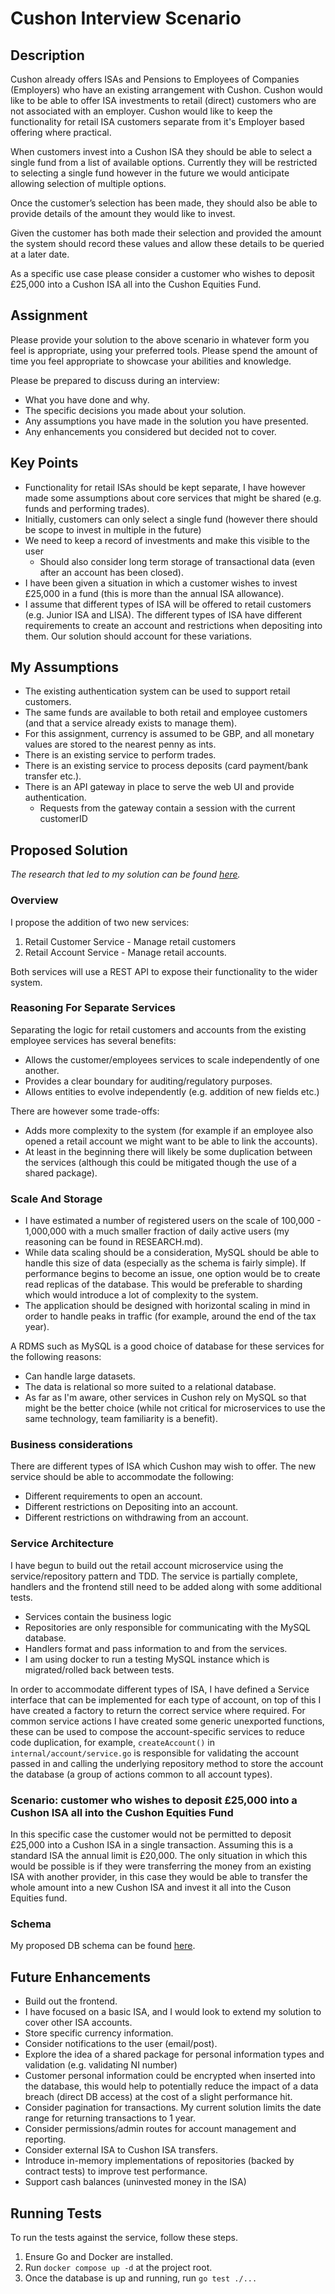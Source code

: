 # Cushon Interview Scenario

## Description

Cushon already offers ISAs and Pensions to Employees of Companies (Employers) who have an existing arrangement with
Cushon. Cushon would like to be able to offer ISA investments to retail (direct) customers who are not associated with an
employer. Cushon would like to keep the functionality for retail ISA customers separate from it's Employer based offering
where practical.

When customers invest into a Cushon ISA they should be able to select a single fund from a list of available options. Currently they will be restricted to selecting a single fund however in the future we would anticipate allowing selection of multiple options.

Once the customer’s selection has been made, they should also be able to provide details of the amount they would like to
invest.

Given the customer has both made their selection and provided the amount the system should record these values and allow these details to be queried at a later date.

As a specific use case please consider a customer who wishes to deposit £25,000 into a Cushon ISA all into the Cushon Equities Fund.

## Assignment

Please provide your solution to the above scenario in whatever form you feel is appropriate, using your preferred tools.
Please spend the amount of time you feel appropriate to showcase your abilities and knowledge.

Please be prepared to discuss during an interview:

- What you have done and why.
- The specific decisions you made about your solution.
- Any assumptions you have made in the solution you have presented.
- Any enhancements you considered but decided not to cover.

## Key Points

- Functionality for retail ISAs should be kept separate, I have however made some assumptions about core services that might be shared (e.g. funds and performing trades).
- Initially, customers can only select a single fund (however there should be scope to invest in multiple in the future)
- We need to keep a record of investments and make this visible to the user
    - Should also consider long term storage of transactional data (even after an account has been closed).
- I have been given a situation in which a customer wishes to invest £25,000 in a fund (this is more than the annual ISA allowance).
- I assume that different types of ISA will be offered to retail customers (e.g. Junior ISA and LISA). The different types of ISA have different requirements to create an account and restrictions when depositing into them. Our solution should account for these variations.

## My Assumptions

- The existing authentication system can be used to support retail customers.
- The same funds are available to both retail and employee customers (and that a service already exists to manage them).
- For this assignment, currency is assumed to be GBP, and all monetary values are stored to the nearest penny as ints.
- There is an existing service to perform trades.
- There is an existing service to process deposits (card payment/bank transfer etc.).
- There is an API gateway in place to serve the web UI and provide authentication.
    - Requests from the gateway contain a session with the current customerID

## Proposed Solution

*The research that led to my solution can be found [here](https://github.com/jameswhoughton/cushon/blob/main/RESEARCH.md).*

### Overview

I propose the addition of two new services: 

1. Retail Customer Service - Manage retail customers
2. Retail Account Service - Manage retail accounts.

Both services will use a REST API to expose their functionality to the wider system.

### Reasoning For Separate Services

Separating the logic for retail customers and accounts from the existing employee services has several benefits:

- Allows the customer/employees services to scale independently of one another.
- Provides a clear boundary for auditing/regulatory purposes.
- Allows entities to evolve independently (e.g. addition of new fields etc.)

There are however some trade-offs:

- Adds more complexity to the system (for example if an employee also opened a retail account we might want to be able to link the accounts).
- At least in the beginning there will likely be some duplication between the services (although this could be mitigated though the use of a shared package).

### Scale And Storage

- I have estimated a number of registered users on the scale of 100,000 - 1,000,000 with a much smaller fraction of daily active users (my reasoning can be found in RESEARCH.md). 
- While data scaling should be a consideration, MySQL should be able to handle this size of data (especially as the schema is fairly simple). If performance begins to become an issue, one option would be to create read replicas of the database. This would be preferable to sharding which would introduce a lot of complexity to the system.
- The application should be designed with horizontal scaling in mind in order to handle peaks in traffic (for example, around the end of the tax year).

A RDMS such as MySQL is a good choice of database for these services for the following reasons:

- Can handle large datasets.
- The data is relational so more suited to a relational database.
- As far as I'm aware, other services in Cushon rely on MySQL so that might be the better choice (while not critical for microservices to use the same technology, team familiarity is a benefit).

### Business considerations

There are different types of ISA which Cushon may wish to offer. The new service should be able to accommodate the following:

- Different requirements to open an account.
- Different restrictions on Depositing into an account.
- Different restrictions on withdrawing from an account.

### Service Architecture

I have begun to build out the retail account microservice using the service/repository pattern and TDD. The service is partially complete, handlers and the frontend still need to be added along with some additional tests.

- Services contain the business logic
- Repositories are only responsible for communicating with the MySQL database.
- Handlers format and pass information to and from the services.
- I am using docker to run a testing MySQL instance which is migrated/rolled back between tests.

In order to accommodate different types of ISA, I have defined a Service interface that can be implemented for each type of account, on top of this I have created a factory to return the correct service where required. For common service actions I have created some generic unexported functions, these can be used to compose the account-specific services to reduce code duplication, for example, `createAccount()` in `internal/account/service.go` is responsible for validating the account passed in and calling the underlying repository method to store the account the database (a group of actions common to all account types).



### Scenario: customer who wishes to deposit £25,000 into a Cushon ISA all into the Cushon Equities Fund

In this specific case the customer would not be permitted to deposit £25,000 into a Cushon ISA in a single transaction. Assuming this is a standard ISA the annual limit is £20,000. The only situation in which this would be possible is if they were transferring the money from an existing ISA with another provider, in this case they would be able to transfer the whole amount into a new Cushon ISA and invest it all into the Cuson Equities fund.

### Schema

My proposed DB schema can be found [here](https://raw.githubusercontent.com/jameswhoughton/cushon/refs/heads/main/schema.png).

## Future Enhancements

- Build out the frontend.
- I have focused on a basic ISA, and I would look to extend my solution to cover other ISA accounts.
- Store specific currency information.
- Consider notifications to the user (email/post).
- Explore the idea of a shared package for personal information types and validation (e.g. validating NI number)
- Customer personal information could be encrypted when inserted into the database, this would help to potentially reduce the impact of a data breach (direct DB access) at the cost of a slight performance hit.
- Consider pagination for transactions. My current solution limits the date range for returning transactions to 1 year.
- Consider permissions/admin routes for account management and reporting.
- Consider external ISA to Cushon ISA transfers.
- Introduce in-memory implementations of repositories (backed by contract tests) to improve test performance.
- Support cash balances (uninvested money in the ISA)


## Running Tests

To run the tests against the service, follow these steps.

1. Ensure Go and Docker are installed.
2. Run `docker compose up -d` at the project root.
3. Once the database is up and running, run `go test ./...`
